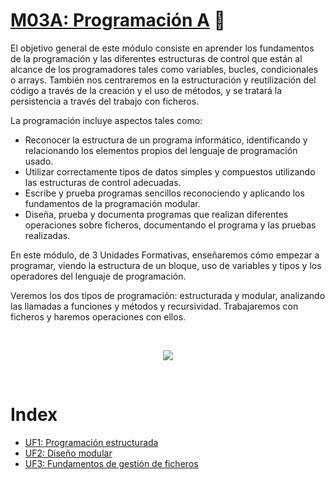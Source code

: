 # [M03A: Programación A](https://www.ilerna.es/es/ciclo-grado-superior-desarrollo-aplicaciones-web-72) 🚀


El objetivo general de este módulo consiste en aprender los fundamentos de la programación y las diferentes estructuras de control que están al alcance de los programadores tales como variables, bucles, condicionales o arrays. También nos centraremos en la estructuración y reutilización del código a través de la creación y el uso de métodos, y se tratará la persistencia a través del trabajo con ficheros.

La programación incluye aspectos tales como:
- Reconocer la estructura de un programa informático, identificando y relacionando los elementos propios del lenguaje de programación usado.
- Utilizar correctamente tipos de datos simples y compuestos utilizando las estructuras de control adecuadas.
- Escribe y prueba programas sencillos reconociendo y aplicando los fundamentos de la programación modular.
- Diseña, prueba y documenta programas que realizan diferentes operaciones sobre ficheros, documentando el programa y las pruebas realizadas.


En este módulo, de 3 Unidades Formativas, enseñaremos cómo empezar a programar, viendo la estructura de un bloque, uso de variables y tipos y los operadores del lenguaje de programación.

Veremos los dos tipos de programación: estructurada y modular, analizando las llamadas a funciones y métodos y recursividad. Trabajaremos con ficheros y haremos operaciones con ellos.

<br>

<p align="center">
  <img src="https://img.shields.io/badge/Curso%20-Finalizado-brightgreen"/>
</p>

<br>

# Index

  - [UF1: Programación estructurada](https://github.com/juancumbeq/daw-m03a-programming/tree/main/uf1)
  - [UF2: Diseño modular](https://github.com/juancumbeq/daw-m03a-programming/tree/main/uf1)
  - [UF3: Fundamentos de gestión de ficheros](https://github.com/juancumbeq/daw-m03a-programming/tree/main/uf3)

<br>